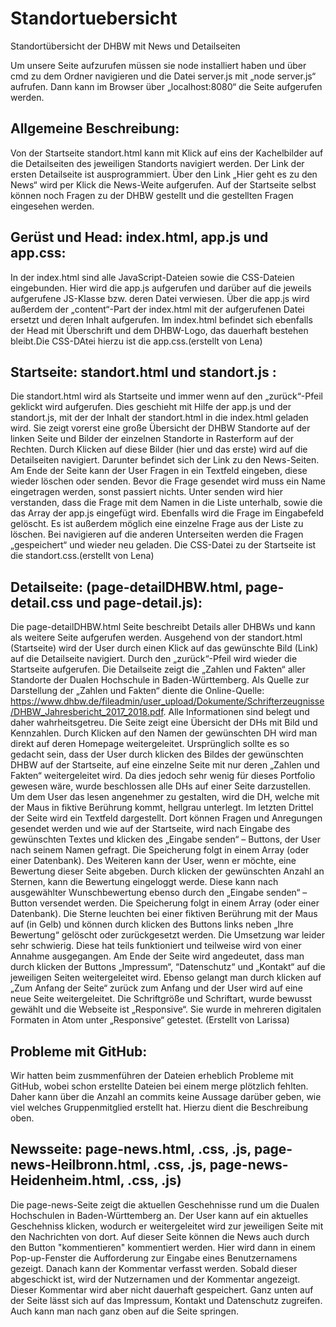 # Standortuebersicht
Standortübersicht der DHBW mit News und Detailseiten

Um unsere Seite aufzurufen müssen sie node installiert haben und über cmd zu dem Ordner navigieren und die Datei server.js mit „node server.js“ aufrufen. Dann kann im Browser über „localhost:8080“ die Seite aufgerufen werden.

## Allgemeine Beschreibung:
Von der Startseite standort.html kann mit Klick auf eins der Kachelbilder auf die Detailseiten des jeweiligen Standorts navigiert werden. Der Link der ersten Detailseite ist ausprogrammiert. Über den Link „Hier geht es zu den News“ wird per Klick die News-Weite aufgerufen. Auf der Startseite selbst können noch Fragen zu der DHBW gestellt und die gestellten Fragen eingesehen werden.

## Gerüst und Head: index.html, app.js und app.css:
In der index.html sind alle JavaScript-Dateien sowie die CSS-Dateien eingebunden. Hier wird die app.js aufgerufen und darüber auf die jeweils aufgerufene JS-Klasse bzw. deren Datei verwiesen. Über die app.js wird außerdem der „content“-Part der index.html mit der aufgerufenen Datei ersetzt und deren Inhalt aufgerufen. Im index.html befindet sich ebenfalls der Head mit Überschrift und dem DHBW-Logo, das dauerhaft bestehen bleibt.Die CSS-DAtei hierzu ist die app.css.(erstellt von Lena)

## Startseite: standort.html und standort.js :
Die standort.html wird als Startseite und immer wenn auf den „zurück“-Pfeil geklickt wird aufgerufen. Dies geschieht mit Hilfe der app.js und der standort.js, mit der der Inhalt der standort.html in die index.html geladen wird. Sie zeigt vorerst eine große Übersicht der DHBW Standorte auf der linken Seite und Bilder der einzelnen Standorte in Rasterform auf der Rechten. Durch Klicken auf diese Bilder (hier und das erste) wird auf die Detailseiten navigiert. Darunter befindet sich der Link zu den News-Seiten. Am Ende der Seite kann der User Fragen in ein Textfeld eingeben, diese wieder löschen oder senden. Bevor die Frage gesendet wird muss ein Name eingetragen werden, sonst passiert nichts. Unter senden wird hier verstanden, dass die Frage mit dem Namen in die Liste unterhalb, sowie die das Array der app.js eingefügt wird. Ebenfalls wird die Frage im Eingabefeld gelöscht. Es ist außerdem möglich eine einzelne Frage aus der Liste zu löschen. Bei navigieren auf die anderen Unterseiten werden die Fragen „gespeichert“ und wieder neu geladen. Die CSS-Datei zu der Startseite ist die standort.css.(erstellt von Lena)

## Detailseite: (page-detailDHBW.html, page-detail.css und page-detail.js): 
Die page-detailDHBW.html Seite beschreibt Details aller DHBWs und kann als weitere Seite aufgerufen werden. Ausgehend von der standort.html (Startseite) wird der User durch einen Klick auf das gewünschte Bild (Link) auf die Detailseite navigiert. Durch den „zurück“-Pfeil wird wieder die Startseite aufgerufen. 
Die Detailseite zeigt die „Zahlen und Fakten“ aller Standorte der Dualen Hochschule in Baden-Württemberg. Als Quelle zur Darstellung der „Zahlen und Fakten“ diente die Online-Quelle: https://www.dhbw.de/fileadmin/user_upload/Dokumente/Schrifterzeugnisse/DHBW_Jahresbericht_2017_2018.pdf. Alle Informationen sind belegt und daher wahrheitsgetreu. 
Die Seite zeigt eine Übersicht der DHs mit Bild und Kennzahlen. Durch Klicken auf den Namen der gewünschten DH wird man direkt auf deren Homepage weitergeleitet. Ursprünglich sollte es so gedacht sein, dass der User durch klicken des Bildes der gewünschten DHBW auf der Startseite, auf eine einzelne Seite mit nur deren „Zahlen und Fakten“ weitergeleitet wird. Da dies jedoch sehr wenig für dieses Portfolio gewesen wäre, wurde beschlossen alle DHs auf einer Seite darzustellen. 
Um dem User das lesen angenehmer zu gestalten, wird die DH, welche mit der Maus in fiktive Berührung kommt, hellgrau unterlegt. 
Im letzten Drittel der Seite wird ein Textfeld dargestellt. Dort können Fragen und Anregungen gesendet werden und wie auf der Startseite, wird nach Eingabe des gewünschten Textes und klicken des „Eingabe senden“ – Buttons, der User nach seinem Namen gefragt. Die Speicherung folgt in einem Array (oder einer Datenbank).
Des Weiteren kann der User, wenn er möchte, eine Bewertung dieser Seite abgeben. Durch klicken der gewünschten Anzahl an Sternen, kann die Bewertung eingeloggt werde. Diese kann nach ausgewählter Wunschbewertung ebenso durch den „Eingabe senden“ – Button versendet werden. Die Speicherung folgt in einem Array (oder einer Datenbank). Die Sterne leuchten bei einer fiktiven Berührung mit der Maus auf (in Gelb) und können durch klicken des Buttons links neben „Ihre Bewertung“ gelöscht oder zurückgesetzt werden. 
Die Umsetzung war leider sehr schwierig. Diese hat teils funktioniert und teilweise wird von einer Annahme ausgegangen. 
Am Ende der Seite wird angedeutet, dass man durch klicken der Buttons „Impressum“, “Datenschutz“ und „Kontakt“ auf die jeweiligen Seiten weitergeleitet wird. Ebenso gelangt man durch klicken auf „Zum Anfang der Seite“ zurück zum Anfang und der User wird auf eine neue Seite weitergeleitet. 
Die Schriftgröße und Schriftart, wurde bewusst gewählt und die Webseite ist „Responsive“. Sie wurde in mehreren digitalen Formaten in Atom unter „Responsive“ getestet. 
(Erstellt von Larissa)

## Probleme mit GitHub:
Wir hatten beim zusmmenführen der Dateien erheblich Probleme mit GitHub, wobei schon erstellte Dateien bei einem merge plötzlich fehlten. Daher kann über die Anzahl an commits keine Aussage darüber geben, wie viel welches Gruppenmitglied erstellt hat. Hierzu dient die Beschreibung oben. 

## Newsseite: page-news.html, .css, .js, page-news-Heilbronn.html, .css, .js, page-news-Heidenheim.html, .css, .js)
Die page-news-Seite zeigt die aktuellen Geschehnisse rund um die Dualen Hochschulen in Baden-Württemberg an. Der User kann auf ein aktuelles Geschehniss klicken, wodurch er weitergeleitet wird zur jeweiligen Seite mit den Nachrichten von dort. Auf dieser Seite können die News auch durch den Button "kommentieren" kommentiert werden. Hier wird dann in einem Pop-up-Fenster die Aufforderung zur Eingabe eines Benutzernamens gezeigt. Danach kann der Kommentar verfasst werden. Sobald dieser abgeschickt ist, wird der Nutzernamen und der Kommentar angezeigt. Dieser Kommentar wird aber nicht dauerhaft gespeichert. Ganz unten auf der Seite lässt sich auf das Impressum, Kontakt und Datenschutz zugreifen. Auch kann man nach ganz oben auf die Seite springen. 
